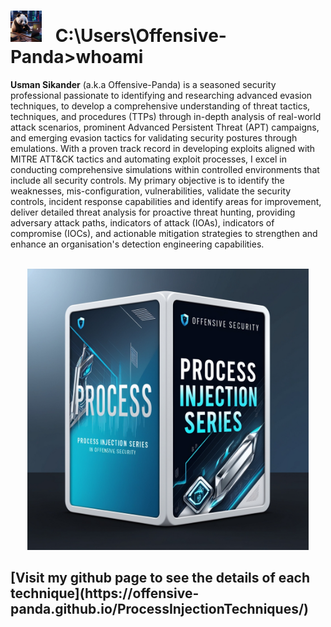 <html>
<body>
  <div>
    <h1>
      <img src="https://github.com/Offensive-Panda/DefenseEvasionTechniques/raw/main/panda.jpg" width="50" height="50" style="margin-right: 15px;">
      C:\Users\Offensive-Panda>whoami
    </h1>
  <p> <B>Usman Sikander</B> (a.k.a Offensive-Panda) is a seasoned security professional passionate to identifying and researching advanced evasion techniques, to develop a comprehensive understanding of threat tactics, techniques, and procedures (TTPs) through in-depth analysis of real-world attack scenarios, prominent Advanced Persistent Threat (APT) campaigns, and emerging evasion tactics for validating security postures through emulations. With a proven track record in developing exploits aligned with MITRE ATT&CK tactics and automating exploit processes, I excel in conducting comprehensive simulations within controlled environments that include all security controls. My primary objective is to identify the weaknesses, mis-configuration, vulnerabilities, validate the security controls, incident response capabilities and identify areas for improvement, deliver detailed threat analysis for proactive threat hunting, providing adversary attack paths, indicators of attack (IOAs), indicators of compromise (IOCs), and actionable mitigation strategies to strengthen and enhance an organisation's detection engineering capabilities.</p>
    <br>
    <div align="center">
      <img src="Assets/PE.jpg" alt="My Setup" width="450" height="450">
    </div>
      <h2>
      [Visit my github page to see the details of each technique](https://offensive-panda.github.io/ProcessInjectionTechniques/)
    </h2>
  </div>
</body>
</html>

